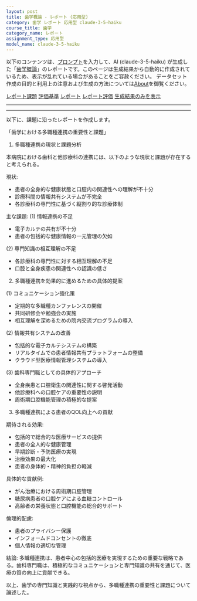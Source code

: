 ```yaml
---
layout: post
title: 歯学概論 - レポート (応用型)
category: 歯学 レポート 応用型 claude-3-5-haiku
course_title: 歯学
category_name: レポート
assignment_type: 応用型
model_name: claude-3-5-haiku
---
```


以下のコンテンツは、[プロンプト](http://127.0.0.1:8000/generated/歯学/claude-3-5-haiku/prompt_レポート-応用型.md)を入力して、AI (claude-3-5-haiku) が生成した「[歯学概論](/contents/歯学/)」のレポートです。このページは生成結果から自動的に作成されているため、表示が乱れている場合があることをご容赦ください。
データセット作成の目的と利用上の注意および生成の方法については[About](/About)を御覧ください。

[レポート課題](../レポート課題-応用型)
[評価基準](../評価基準-応用型)
[レポート](../レポート-応用型)
[レポート評価](../レポート評価-応用型)
[生成結果のみを表示](http://127.0.0.1:8000/generated/歯学/claude-3-5-haiku/レポート-応用型.md)
  

***
***
  
以下に、課題に沿ったレポートを作成します。

「歯学における多職種連携の重要性と課題」

1. 多職種連携の現状と課題分析

本病院における歯科と他診療科の連携には、以下のような現状と課題が存在すると考えられる。

現状:
- 患者の全身的な健康状態と口腔内の関連性への理解が不十分
- 診療科間の情報共有システムが不完全
- 各診療科の専門性に基づく縦割り的な診療体制

主な課題:
(1) 情報連携の不足
- 電子カルテの共有が不十分
- 患者の包括的な健康情報の一元管理の欠如

(2) 専門知識の相互理解の不足
- 各診療科の専門性に対する相互理解の不足
- 口腔と全身疾患の関連性への認識の低さ

2. 多職種連携を効果的に進めるための具体的提案

(1) コミュニケーション強化策
- 定期的な多職種カンファレンスの開催
- 共同研修会や勉強会の実施
- 相互理解を深めるための院内交流プログラムの導入

(2) 情報共有システムの改善
- 包括的な電子カルテシステムの構築
- リアルタイムでの患者情報共有プラットフォームの整備
- クラウド型医療情報管理システムの導入

(3) 歯科専門職としての具体的アプローチ
- 全身疾患と口腔衛生の関連性に関する啓発活動
- 他診療科への口腔ケアの重要性の説明
- 周術期口腔機能管理の積極的な提案

3. 多職種連携による患者のQOL向上への貢献

期待される効果:
- 包括的で総合的な医療サービスの提供
- 患者の全人的な健康管理
- 早期診断・予防医療の実現
- 治療効果の最大化
- 患者の身体的・精神的負担の軽減

具体的な貢献例:
- がん治療における周術期口腔管理
- 糖尿病患者の口腔ケアによる血糖コントロール
- 高齢者の栄養状態と口腔機能の総合的サポート

倫理的配慮:
- 患者のプライバシー保護
- インフォームドコンセントの徹底
- 個人情報の適切な管理

結論:
多職種連携は、患者中心の包括的医療を実現するための重要な戦略である。歯科専門職は、積極的なコミュニケーションと専門知識の共有を通じて、医療の質の向上に貢献できる。

以上、歯学の専門知識と実践的な視点から、多職種連携の重要性と課題について論述した。
